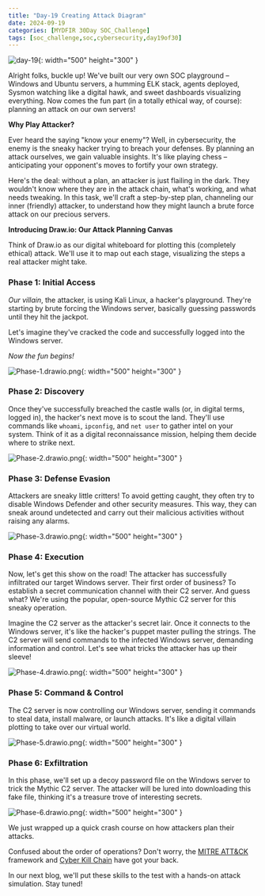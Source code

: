```yaml
---
title: "Day-19 Creating Attack Diagram"
date: 2024-09-19
categories: [MYDFIR 30Day SOC_Challenge]
tags: [soc_challenge,soc,cybersecurity,day19of30]
---
```





![day-19](/assets/Attack-phase/day-19-cover.png){: width="500" height="300" }

Alright folks, buckle up! We've built our very own SOC playground – Windows and Ubuntu servers, a humming ELK stack, agents deployed, Sysmon watching like a digital hawk, and sweet dashboards visualizing everything. Now comes the fun part (in a totally ethical way, of course): planning an attack on our own servers!

**Why Play Attacker?**

Ever heard the saying "know your enemy"? Well, in cybersecurity, the enemy is the sneaky hacker trying to breach your defenses. By planning an attack ourselves, we gain valuable insights. It's like playing chess – anticipating your opponent's moves to fortify your own strategy.

Here's the deal: without a plan, an attacker is just flailing in the dark. They wouldn't know where they are in the attack chain, what's working, and what needs tweaking. In this task, we'll craft a step-by-step plan, channeling our inner (friendly) attacker, to understand how they might launch a brute force attack on our precious servers.

**Introducing Draw.io: Our Attack Planning Canvas**

Think of Draw.io as our digital whiteboard for plotting this (completely ethical) attack. We'll use it to map out each stage, visualizing the steps a real attacker might take.

### **Phase 1: Initial Access**

*Our villain*, the attacker, is using Kali Linux, a hacker's playground. They're starting by brute forcing the Windows server, basically guessing passwords until they hit the jackpot.

Let's imagine they've cracked the code and successfully logged into the Windows server.

*Now the fun begins!*

![Phase-1.drawio.png](/assets/Attack-phase/Phase-1.drawio.png){: width="500" height="300" }

### **Phase 2: Discovery**

Once they've successfully breached the castle walls (or, in digital terms, logged in), the hacker's next move is to scout the land. They'll use commands like `whoami`, `ipconfig`, and `net user` to gather intel on your system. Think of it as a digital reconnaissance mission, helping them decide where to strike next.

![Phase-2.drawio.png](/assets/Attack-phase/Phase-2.drawio.png){: width="500" height="300" }

### **Phase 3: Defense Evasion**

Attackers are sneaky little critters! To avoid getting caught, they often try to disable Windows Defender and other security measures. This way, they can sneak around undetected and carry out their malicious activities without raising any alarms.

![Phase-3.drawio.png](/assets/Attack-phase/Phase-3.drawio.png){: width="500" height="300" }

### **Phase 4: Execution**

Now, let's get this show on the road! The attacker has successfully infiltrated our target Windows server. Their first order of business? To establish a secret communication channel with their C2 server. And guess what? We're using the popular, open-source Mythic C2 server for this sneaky operation.

Imagine the C2 server as the attacker's secret lair. Once it connects to the Windows server, it's like the hacker's puppet master pulling the strings. The C2 server will send commands to the infected Windows server, demanding information and control. Let's see what tricks the attacker has up their sleeve!

![Phase-4.drawio.png](/assets/Attack-phase/Phase-4.drawio.png){: width="500" height="300" }

### **Phase 5: Command & Control**

The C2 server is now controlling our Windows server, sending it commands to steal data, install malware, or launch attacks. It's like a digital villain plotting to take over our virtual world. 

![Phase-5.drawio.png](/assets/Attack-phase/Phase-5.drawio.png){: width="500" height="300" }

### **Phase 6: Exfiltration**

In this phase, we'll set up a decoy password file on the Windows server to trick the Mythic C2 server. The attacker will be lured into downloading this fake file, thinking it's a treasure trove of interesting secrets.

![Phase-6.drawio.png](/assets/Attack-phase/Phase-6.drawio.png){: width="500" height="300" }

We just wrapped up a quick crash course on how attackers plan their attacks. 

Confused about the order of operations? Don't worry, the [MITRE ATT&CK](https://attack.mitre.org/matrices/enterprise/) framework and [Cyber Kill Chain](https://www.lockheedmartin.com/en-us/capabilities/cyber/cyber-kill-chain.html) have got your back. 

In our next blog, we'll put these skills to the test with a hands-on attack simulation. Stay tuned!